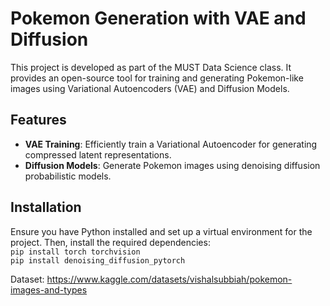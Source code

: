 # **Pokemon Generation with VAE and Diffusion**

This project is developed as part of the MUST Data Science class. It provides an open-source tool for training and generating Pokemon-like images using Variational Autoencoders (VAE) and Diffusion Models.

## **Features**
- **VAE Training**: Efficiently train a Variational Autoencoder for generating compressed latent representations.
- **Diffusion Models**: Generate Pokemon images using denoising diffusion probabilistic models.

## **Installation**
Ensure you have Python installed and set up a virtual environment for the project. Then, install the required dependencies:  
`pip install torch torchvision`  
`pip install denoising_diffusion_pytorch`

Dataset: https://www.kaggle.com/datasets/vishalsubbiah/pokemon-images-and-types



